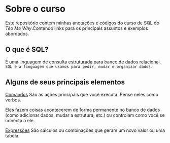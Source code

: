 # Sobre o curso
Este repositório contém minhas anotações e códigos do curso de SQL do *Téo Me Why*.Contendo links para os principais assuntos e exemplos abordados.

## O que é SQL? 
É uma linguagem de consulta estruturada para banco de dados relacional.
`SQL é a linguagem que usamos para pedir, mudar e organizar dados.`

## Alguns de seus principais elementos 

[Comandos](comandos.md)
São as ações principais que você executa. Pense neles como verbos.

Eles fazem coisas acontecerem de forma permanente no banco de dados (como adicionar dados, mudar a estrutura, etc.) ou controlam como você se conecta a ele.

[Expressões](expressoes.md)
São cálculos ou combinações que geram um novo valor ou uma tabela.